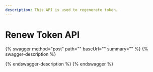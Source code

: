 ```yaml
---
description: This API is used to regenerate token.
---
```


# Renew Token API

{% swagger method="post" path="" baseUrl="" summary="" %}
{% swagger-description %}

{% endswagger-description %}
{% endswagger %}
